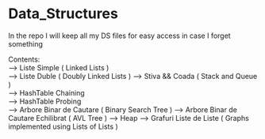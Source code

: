 # Data_Structures
In the repo I will keep all my DS files for easy access in case I forget something

Contents:          
--> Liste Simple ( Linked Lists )                                                                                                 
--> Liste Duble ( Doubly Linked Lists )
--> Stiva && Coada ( Stack and Queue )                                                                                           
--> HashTable Chaining                                                                                                           
--> HashTable Probing                                                                                                           
--> Arbore Binar de Cautare ( Binary Search Tree )
--> Arbore Binar de Cautare Echilibrat ( AVL Tree )
--> Heap
--> Grafuri Liste de Liste ( Graphs implemented using Lists of Lists )
